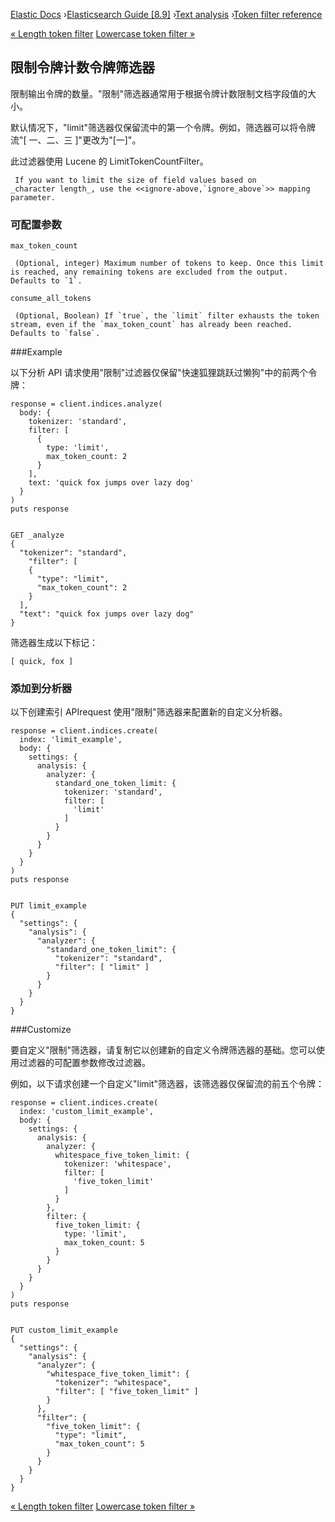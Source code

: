 

[Elastic Docs](/guide/) ›[Elasticsearch Guide [8.9]](index.md) ›[Text
analysis](analysis.md) ›[Token filter reference](analysis-tokenfilters.md)

[« Length token filter](analysis-length-tokenfilter.md) [Lowercase token
filter »](analysis-lowercase-tokenfilter.md)

## 限制令牌计数令牌筛选器

限制输出令牌的数量。"限制"筛选器通常用于根据令牌计数限制文档字段值的大小。

默认情况下，"limit"筛选器仅保留流中的第一个令牌。例如，筛选器可以将令牌流"[ 一、二、三 ]"更改为"[一]"。

此过滤器使用 Lucene 的 LimitTokenCountFilter。

    
    
     If you want to limit the size of field values based on
    _character length_, use the <<ignore-above,`ignore_above`>> mapping parameter.

### 可配置参数

`max_token_count`

     (Optional, integer) Maximum number of tokens to keep. Once this limit is reached, any remaining tokens are excluded from the output. Defaults to `1`. 
`consume_all_tokens`

     (Optional, Boolean) If `true`, the `limit` filter exhausts the token stream, even if the `max_token_count` has already been reached. Defaults to `false`. 

###Example

以下分析 API 请求使用"限制"过滤器仅保留"快速狐狸跳跃过懒狗"中的前两个令牌：

    
    
    response = client.indices.analyze(
      body: {
        tokenizer: 'standard',
        filter: [
          {
            type: 'limit',
            max_token_count: 2
          }
        ],
        text: 'quick fox jumps over lazy dog'
      }
    )
    puts response
    
    
    GET _analyze
    {
      "tokenizer": "standard",
        "filter": [
        {
          "type": "limit",
          "max_token_count": 2
        }
      ],
      "text": "quick fox jumps over lazy dog"
    }

筛选器生成以下标记：

    
    
    [ quick, fox ]

### 添加到分析器

以下创建索引 APIrequest 使用"限制"筛选器来配置新的自定义分析器。

    
    
    response = client.indices.create(
      index: 'limit_example',
      body: {
        settings: {
          analysis: {
            analyzer: {
              standard_one_token_limit: {
                tokenizer: 'standard',
                filter: [
                  'limit'
                ]
              }
            }
          }
        }
      }
    )
    puts response
    
    
    PUT limit_example
    {
      "settings": {
        "analysis": {
          "analyzer": {
            "standard_one_token_limit": {
              "tokenizer": "standard",
              "filter": [ "limit" ]
            }
          }
        }
      }
    }

###Customize

要自定义"限制"筛选器，请复制它以创建新的自定义令牌筛选器的基础。您可以使用过滤器的可配置参数修改过滤器。

例如，以下请求创建一个自定义"limit"筛选器，该筛选器仅保留流的前五个令牌：

    
    
    response = client.indices.create(
      index: 'custom_limit_example',
      body: {
        settings: {
          analysis: {
            analyzer: {
              whitespace_five_token_limit: {
                tokenizer: 'whitespace',
                filter: [
                  'five_token_limit'
                ]
              }
            },
            filter: {
              five_token_limit: {
                type: 'limit',
                max_token_count: 5
              }
            }
          }
        }
      }
    )
    puts response
    
    
    PUT custom_limit_example
    {
      "settings": {
        "analysis": {
          "analyzer": {
            "whitespace_five_token_limit": {
              "tokenizer": "whitespace",
              "filter": [ "five_token_limit" ]
            }
          },
          "filter": {
            "five_token_limit": {
              "type": "limit",
              "max_token_count": 5
            }
          }
        }
      }
    }

[« Length token filter](analysis-length-tokenfilter.md) [Lowercase token
filter »](analysis-lowercase-tokenfilter.md)
